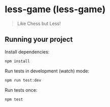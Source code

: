 
# less-game (less-game)

> Like Chess but Less!

## Running your project

Install dependencies:

```bash
npm install
```

Run tests in development (watch) mode:

```bash
npm run test:dev
```

Run tests once:

```bash
npm test
```
